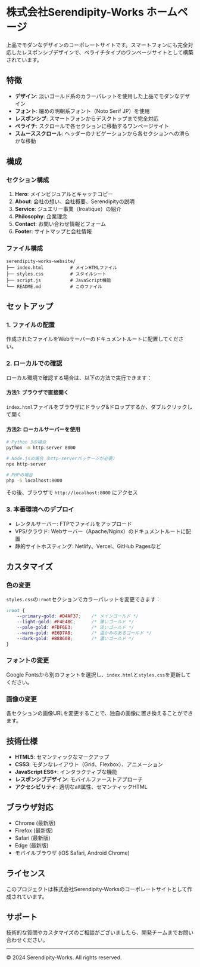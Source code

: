 # 株式会社Serendipity-Works ホームページ

上品でモダンなデザインのコーポレートサイトです。スマートフォンにも完全対応したレスポンシブデザインで、ペライチタイプのワンページサイトとして構築されています。

## 特徴

- **デザイン**: 淡いゴールド系のカラーパレットを使用した上品でモダンなデザイン
- **フォント**: 細めの明朝系フォント（Noto Serif JP）を使用
- **レスポンシブ**: スマートフォンからデスクトップまで完全対応
- **ペライチ**: スクロールで各セクションに移動するワンページサイト
- **スムーススクロール**: ヘッダーのナビゲーションから各セクションへの滑らかな移動

## 構成

### セクション構成
1. **Hero**: メインビジュアルとキャッチコピー
2. **About**: 会社の想い、会社概要、Serendipityの説明
3. **Service**: ジュエリー事業（Iroatique）の紹介
4. **Philosophy**: 企業理念
5. **Contact**: お問い合わせ情報とフォーム
6. **Footer**: サイトマップと会社情報

### ファイル構成
```
serendipity-works-website/
├── index.html          # メインHTMLファイル
├── styles.css          # スタイルシート
├── script.js           # JavaScript機能
└── README.md           # このファイル
```

## セットアップ

### 1. ファイルの配置
作成されたファイルをWebサーバーのドキュメントルートに配置してください。

### 2. ローカルでの確認
ローカル環境で確認する場合は、以下の方法で実行できます：

#### 方法1: ブラウザで直接開く
`index.html`ファイルをブラウザにドラッグ&ドロップするか、ダブルクリックして開く

#### 方法2: ローカルサーバーを使用
```bash
# Python 3の場合
python -m http.server 8000

# Node.jsの場合（http-serverパッケージが必要）
npx http-server

# PHPの場合
php -S localhost:8000
```

その後、ブラウザで `http://localhost:8000` にアクセス

### 3. 本番環境へのデプロイ
- レンタルサーバー: FTPでファイルをアップロード
- VPS/クラウド: Webサーバー（Apache/Nginx）のドキュメントルートに配置
- 静的サイトホスティング: Netlify、Vercel、GitHub Pagesなど

## カスタマイズ

### 色の変更
`styles.css`の`:root`セクションでカラーパレットを変更できます：

```css
:root {
    --primary-gold: #D4AF37;    /* メインゴールド */
    --light-gold: #F4E4BC;      /* 薄いゴールド */
    --pale-gold: #FDF6E3;       /* 淡いゴールド */
    --warm-gold: #E6D7A8;       /* 温かみのあるゴールド */
    --dark-gold: #B8860B;       /* 濃いゴールド */
}
```

### フォントの変更
Google Fontsから別のフォントを選択し、`index.html`と`styles.css`を更新してください。

### 画像の変更
各セクションの画像URLを変更することで、独自の画像に置き換えることができます。

## 技術仕様

- **HTML5**: セマンティックなマークアップ
- **CSS3**: モダンなレイアウト（Grid、Flexbox）、アニメーション
- **JavaScript ES6+**: インタラクティブな機能
- **レスポンシブデザイン**: モバイルファーストアプローチ
- **アクセシビリティ**: 適切なalt属性、セマンティックHTML

## ブラウザ対応

- Chrome (最新版)
- Firefox (最新版)
- Safari (最新版)
- Edge (最新版)
- モバイルブラウザ (iOS Safari, Android Chrome)

## ライセンス

このプロジェクトは株式会社Serendipity-Worksのコーポレートサイトとして作成されています。

## サポート

技術的な質問やカスタマイズのご相談がございましたら、開発チームまでお問い合わせください。

---

© 2024 Serendipity-Works. All rights reserved.

